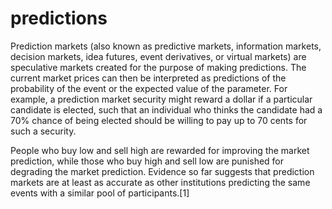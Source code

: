 # predictions
Prediction markets (also known as predictive markets, information markets, decision markets, idea futures, event derivatives, or virtual markets) are speculative markets created for the purpose of making predictions. The current market prices can then be interpreted as predictions of the probability of the event or the expected value of the parameter. For example, a prediction market security might reward a dollar if a particular candidate is elected, such that an individual who thinks the candidate had a 70% chance of being elected should be willing to pay up to 70 cents for such a security.

People who buy low and sell high are rewarded for improving the market prediction, while those who buy high and sell low are punished for degrading the market prediction. Evidence so far suggests that prediction markets are at least as accurate as other institutions predicting the same events with a similar pool of participants.[1]
